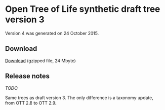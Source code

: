 # Open Tree of Life synthetic draft tree version 3

Version 4 was generated on 24 October 2015.

## Download

[Download](http://files.opentreeoflife.org/trees/draftversion4.tre.gz) (gzipped file, 24 Mbyte) 

## Release notes

_TODO_

Same trees as draft version 3.  The only difference is a taxonomy update, from OTT 2.8 to OTT 2.9.

